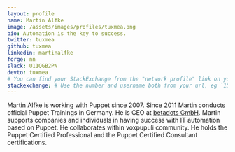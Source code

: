 ```yaml
---
layout: profile
name: Martin Alfke
image: /assets/images/profiles/tuxmea.png
bio: Automation is the key to success.
twitter: tuxmea
github: tuxmea
linkedin: martinalfke
forge: nn
slack: U11QGB2PN
devto: tuxmea
# You can find your StackExchange from the "network profile" link on your stackoverflow page
stackexchange: # Use the number and username both from your url, eg `15186808/binford2k`
---
```


Martin Alfke is working with Puppet since 2007. Since 2011 Martin conducts official Puppet Trainings in Germany.
He is CEO at [betadots GmbH](https://betadots.de).
Martin supports companies and individuals in having success with IT automation based on Puppet.
He collaborates within voxpupuli community.
He holds the Puppet Certified Professional and the Puppet Certified Consultant certifications.

